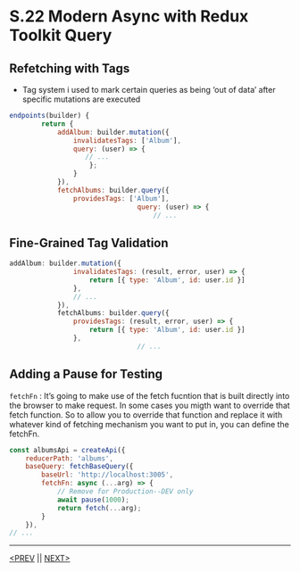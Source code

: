 # S.22 Modern Async with Redux Toolkit Query

## Refetching with Tags

-   Tag system i used to mark certain queries as being ‘out of data’ after specific mutations are executed

```jsx
endpoints(builder) {
        return {
            addAlbum: builder.mutation({
                invalidatesTags: ['Album'],
                query: (user) => {
                   // ...
                    };
                }
            }),
            fetchAlbums: builder.query({
                providesTags: ['Album'],
								query: (user) => {
									// ...
```

## Fine-Grained Tag Validation

```jsx
addAlbum: builder.mutation({
                invalidatesTags: (result, error, user) => {
                    return [{ type: 'Album', id: user.id }]
                },
                // ...
            }),
            fetchAlbums: builder.query({
                providesTags: (result, error, user) => {
                    return [{ type: 'Album', id: user.id }]
                },
								// ...
```

## Adding a Pause for Testing

`fetchFn` : It’s going to make use of the fetch fucntion that is built directly into the browser to make request. In some cases you migth want to override that fetch function. So to allow you to override that function and replace it with whatever kind of fetching mechanism you want to put in, you can define the fetchFn.

```jsx
const albumsApi = createApi({
    reducerPath: 'albums',
    baseQuery: fetchBaseQuery({
        baseUrl: 'http://localhost:3005',
        fetchFn: async (...arg) => {
            // Remove for Production--DEV only
            await pause(1000);
            return fetch(...arg);
        }
    }),
// ...
```

---

[<PREV](./230405.md) || [NEXT>](./230407.md)
